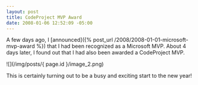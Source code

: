 ```yaml
---
layout: post
title: CodeProject MVP Award
date: 2008-01-06 12:52:09 -05:00
---
```


A few days ago, I [announced]({% post_url /2008/2008-01-01-microsoft-mvp-award %}) that I had been recognized as a Microsoft MVP. About 4 days later, I found out that I had also been awarded a CodeProject MVP.

![](/img/posts/{ page.id }/image_2.png) 

This is certainly turning out to be a busy and exciting start to the new year!
